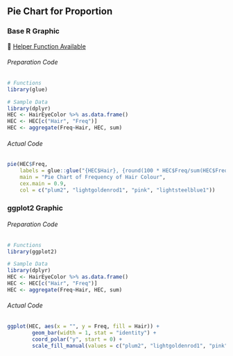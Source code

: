 ## Pie Chart for Proportion
### Base R Graphic
:white_heart: [Helper Function Available](../../[SC]-Descriptive-Analytics/[SC]-Data-Visualisation/[HF]-(Proportion)-Pie-Chart-&-Frequency-Table.md)
###### Preparation Code
```r
# Functions
library(glue)

# Sample Data
library(dplyr)
HEC <- HairEyeColor %>% as.data.frame()
HEC <- HEC[c("Hair", "Freq")]
HEC <- aggregate(Freq~Hair, HEC, sum)
```
###### Actual Code
```r
pie(HEC$Freq,
    labels = glue::glue("{HEC$Hair}, {round(100 * HEC$Freq/sum(HEC$Freq),2)}%"),
    main = "Pie Chart of Frequency of Hair Colour",
    cex.main = 0.9,
    col = c("plum2", "lightgoldenrod1", "pink", "lightsteelblue1"))
```
### ggplot2 Graphic
###### Preparation Code
```r
# Functions
library(ggplot2)

# Sample Data
library(dplyr)
HEC <- HairEyeColor %>% as.data.frame()
HEC <- HEC[c("Hair", "Freq")]
HEC <- aggregate(Freq~Hair, HEC, sum)
```
###### Actual Code
```r
ggplot(HEC, aes(x = "", y = Freq, fill = Hair)) +
        geom_bar(width = 1, stat = "identity") +
        coord_polar("y", start = 0) +
        scale_fill_manual(values = c("plum2", "lightgoldenrod1", "pink", "lightsteelblue1"))
```
